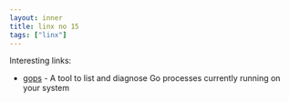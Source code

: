 ```yaml
---
layout: inner
title: linx no 15
tags: ["linx"]
---
```

Interesting links: 

* [gops](https://github.com/google/gops) - A tool to list and diagnose Go processes currently running on your system